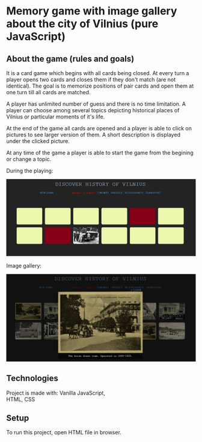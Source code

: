 # Memory game with image gallery about the city of Vilnius (pure JavaScript)

## About the game (rules and goals)

It is a card game which begins with all cards being closed. At every turn a player opens two cards and closes them if they don't 
match (are not identical). 
The goal is to memorize positions of pair cards and open them at one turn till all cards are matched. 

A player has unlimited number of guess and there is no time limitation. A player can choose among several topics depicting 
historical places of Vilnius or particular moments of it's life. 

At the end of the game all cards are opened and a player is able to click on pictures to see larger version of them. 
A short description is displayed under the clicked picture.

At any time of the game a player is able to start the game from the begining or change a topic. 


During the playing:

![alt text](https://github.com/JustinaJur/memory-game-with-image-gallery/blob/master/images/general.png)


Image gallery: 

![alt text](https://github.com/JustinaJur/memory-game-with-image-gallery/blob/master/images/general2.png)


## Technologies
Project is made with:
Vanilla JavaScript,  
HTML,
CSS 


## Setup
To run this project, open HTML file in browser.













